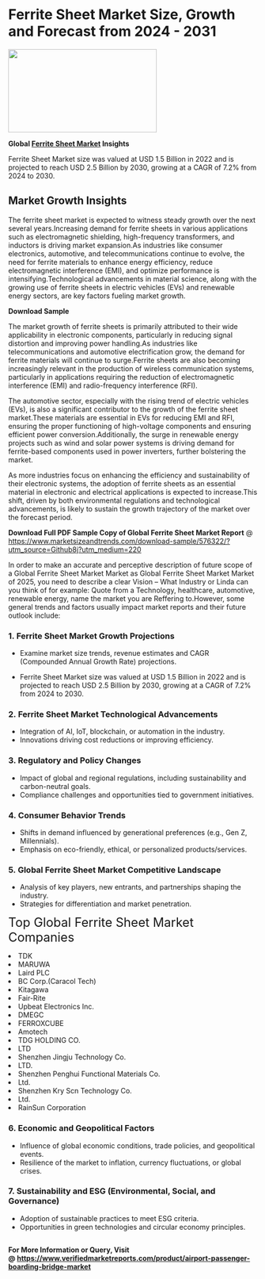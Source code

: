 <H1>Ferrite Sheet Market Size, Growth and Forecast from 2024 - 2031</H1><img class="aligncenter size-medium wp-image-584254" src="https://thirdeyenews.in/wp-content/uploads/2024/09/Global-Market-Research-300x168.jpeg" alt="" width="300" height="168" /><p><strong>Global&nbsp;<a href="https://www.marketsizeandtrends.com/download-sample/576322/?utm_source=Github8j?utm_medium=220">Ferrite Sheet Market</a> Insights</strong></p><p>Ferrite Sheet Market size was valued at USD 1.5 Billion in 2022 and is projected to reach USD 2.5 Billion by 2030, growing at a CAGR of 7.2% from 2024 to 2030.</p><p><h2>Market Growth Insights</h2> <p>The ferrite sheet market is expected to witness steady growth over the next several years.Increasing demand for ferrite sheets in various applications such as electromagnetic shielding, high-frequency transformers, and inductors is driving market expansion.As industries like consumer electronics, automotive, and telecommunications continue to evolve, the need for ferrite materials to enhance energy efficiency, reduce electromagnetic interference (EMI), and optimize performance is intensifying.Technological advancements in material science, along with the growing use of ferrite sheets in electric vehicles (EVs) and renewable energy sectors, are key factors fueling market growth.</p> <p><strong>Download Sample</strong></p> <p>The market growth of ferrite sheets is primarily attributed to their wide applicability in electronic components, particularly in reducing signal distortion and improving power handling.As industries like telecommunications and automotive electrification grow, the demand for ferrite materials will continue to surge.Ferrite sheets are also becoming increasingly relevant in the production of wireless communication systems, particularly in applications requiring the reduction of electromagnetic interference (EMI) and radio-frequency interference (RFI).</p> <p>The automotive sector, especially with the rising trend of electric vehicles (EVs), is also a significant contributor to the growth of the ferrite sheet market.These materials are essential in EVs for reducing EMI and RFI, ensuring the proper functioning of high-voltage components and ensuring efficient power conversion.Additionally, the surge in renewable energy projects such as wind and solar power systems is driving demand for ferrite-based components used in power inverters, further bolstering the market.</p> <p>As more industries focus on enhancing the efficiency and sustainability of their electronic systems, the adoption of ferrite sheets as an essential material in electronic and electrical applications is expected to increase.This shift, driven by both environmental regulations and technological advancements, is likely to sustain the growth trajectory of the market over the forecast period.</p> <p><span class=""><strong>Download Full PDF Sample Copy of Global Ferrite Sheet Market Report</strong> @ <a href="https://www.marketsizeandtrends.com/download-sample/576322/?utm_source=Github8j?utm_medium=220" target="_blank">https://www.marketsizeandtrends.com/download-sample/576322/?utm_source=Github8j?utm_medium=220</a></span></p><p>In order to make an accurate and perceptive description of future scope of a Global&nbsp;Ferrite Sheet Market Market as Global&nbsp;Ferrite Sheet Market Market of 2025, you need to describe a clear Vision &ndash; What Industry or Linda can you think of for example: Quote from a Technology, healthcare, automotive, renewable energy, name the market you are Reffering to.However, some general trends and factors usually impact market reports and their future outlook include:</p><h3>1.&nbsp;<strong>Ferrite Sheet Market Growth Projections</strong></h3><ul><li>Examine market size trends, revenue estimates and CAGR (Compounded Annual Growth Rate) projections.</li><li><p>Ferrite Sheet Market size was valued at USD 1.5 Billion in 2022 and is projected to reach USD 2.5 Billion by 2030, growing at a CAGR of 7.2% from 2024 to 2030.</p></li></ul><h3>2.&nbsp;<strong>Ferrite Sheet Market Technological Advancements</strong></h3><ul><li>Integration of AI, IoT, blockchain, or automation in the industry.</li><li>Innovations driving cost reductions or improving efficiency.</li></ul><h3>3.&nbsp;<strong>Regulatory and Policy Changes</strong></h3><ul><li>Impact of global and regional regulations, including sustainability and carbon-neutral goals.</li><li>Compliance challenges and opportunities tied to government initiatives.</li></ul><h3>4.&nbsp;<strong>Consumer Behavior Trends</strong></h3><ul><li>Shifts in demand influenced by generational preferences (e.g., Gen Z, Millennials).</li><li>Emphasis on eco-friendly, ethical, or personalized products/services.</li></ul><h3>5.&nbsp;<strong>Global Ferrite Sheet Market Competitive Landscape</strong></h3><ul><li>Analysis of key players, new entrants, and partnerships shaping the industry.</li><li>Strategies for differentiation and market penetration.</li></ul><p data-pm-slice="1 1 []"><span style="color: inherit; font-family: inherit; font-size: 25px;">Top Global Ferrite Sheet Market Companies</span></p><div class="" data-test-id=""><p><li>TDK</li><li> MARUWA</li><li> Laird PLC</li><li> BC Corp.(Caracol Tech)</li><li> Kitagawa</li><li> Fair-Rite</li><li> Upbeat Electronics Inc.</li><li> DMEGC</li><li> FERROXCUBE</li><li> Amotech</li><li> TDG HOLDING CO.</li><li> LTD</li><li> Shenzhen Jingju Technology Co.</li><li> LTD.</li><li> Shenzhen Penghui Functional Materials Co.</li><li> Ltd.</li><li> Shenzhen Kry Scn Technology Co.</li><li> Ltd.</li><li> RainSun Corporation</li></p></div><h3>6.&nbsp;<strong>Economic and Geopolitical Factors</strong></h3><ul><li>Influence of global economic conditions, trade policies, and geopolitical events.</li><li>Resilience of the market to inflation, currency fluctuations, or global crises.</li></ul><h3>7.&nbsp;<strong>Sustainability and ESG (Environmental, Social, and Governance)</strong></h3><ul><li>Adoption of sustainable practices to meet ESG criteria.</li><li>Opportunities in green technologies and circular economy principles.</li></ul><h2><strong style="font-size: 14px;">For More Information or Query, Visit @&nbsp;</strong><a style="background-color: #ffffff; font-size: 14px;" href="https://www.marketsizeandtrends.com/report/ferrite-sheet-market/" target="_blank">https://www.verifiedmarketreports.com/product/airport-passenger-boarding-bridge-market</a></h2>